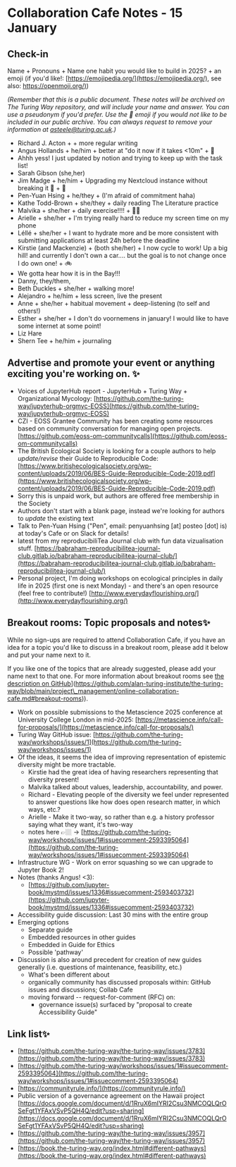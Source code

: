# Collaboration Cafe Notes - 15 January

## Check-in

Name + Pronouns + Name one habit you would like to build in 2025? + an emoji (if you'd like!: [https://emojipedia.org/](https://emojipedia.org/), see also: [https://openmoji.org/)](https://openmoji.org/))

*(Remember that this is a public document. These notes will be archived on The Turing Way repository, and will include your name and answer. You can use a pseudonym if you'd prefer. Use the 🤫 emoji if you would not like to be included in our public archive. You can always request to remove your information at asteele@turing.ac.uk.)*

* Richard J. Acton + + more regular writing
* Angus Hollands + he/him + better at "do it now if it takes \<10m" + 🪿
 * Ahhh yess! I just updated by notion and trying to keep up with the task list!
* Sarah Gibson (she,her)
* Jim Madge + he/him + Upgrading my Nextcloud instance without breaking it 🤦 + 🧶
* Pen-Yuan Hsing + he/they + (I'm afraid of commitment haha)
* Kathe Todd-Brown + she/they + daily reading The Literature practice
* Malvika + she/her + daily exercise!!!! + 💪🏽
* Arielle + she/her + I'm trying really hard to reduce my screen time on my phone 
* Léllé + she/her + I want to hydrate more and be more consistent with submitting applications at least 24h before the deadline
* Kirstie (and Mackenzie) + (both she/her) + I now cycle to work! Up a big hill! and currently I don't own a car.... but the goal is to not change once I do own one! + 🚲
 * We gotta hear how it is in the Bay!!!
* Danny, they/them, 
* Beth Duckles + she/her + walking more! 
* Alejandro + he/him + less screen, live the present
* Anne + she/her + habitual movement + deep-listening (to self and others!)
* Esther + she/her + I don't do voornemens in january! I would like to have some internet at some point!
* Liz Hare
* Shern Tee + he/him + journaling

## Advertise and promote your event or anything exciting you're working on. ✨

* Voices of JupyterHub report - JupyterHub + Turing Way + Organizational Mycology: [https://github.com/the-turing-way/jupyterhub-orgmyc-EOSS](https://github.com/the-turing-way/jupyterhub-orgmyc-EOSS)
* CZI - EOSS Grantee Community has been creating some resources based on community conversation for managing open projects. [https://github.com/eoss-om-communitycalls](https://github.com/eoss-om-communitycalls)  
* The British Ecological Society is looking for a couple authors to help *update/revise* their Guide to Reproducible Code: [https://www.britishecologicalsociety.org/wp-content/uploads/2019/06/BES-Guide-Reproducible-Code-2019.pdf](https://www.britishecologicalsociety.org/wp-content/uploads/2019/06/BES-Guide-Reproducible-Code-2019.pdf)
* Sorry this is unpaid work, but authors are offered free membership in the Society
* Authors don't start with a blank page, instead we're looking for authors to *update* the existing text
* Talk to Pen-Yuan Hsing ("Pen", email: penyuanhsing [at] posteo [dot] is) at today's Cafe or on Slack for details! 
* latest from my reproducibiliTea Journal club with fun data vizualisation stuff. [https://babraham-reproducibilitea-journal-club.gitlab.io/babraham-reproducibilitea-journal-club/](https://babraham-reproducibilitea-journal-club.gitlab.io/babraham-reproducibilitea-journal-club/)
* Personal project, I'm doing workshops on ecological principles in daily life in 2025 (first one is next Monday) - and there's an open resource (feel free to contribute!) [http://www.everydayflourishing.org/](http://www.everydayflourishing.org/) 

## Breakout rooms: Topic proposals and notes✨

While no sign-ups are required to attend Collaboration Cafe, if you have an idea for a topic you'd like to discuss in a breakout room, please add it below and put your name next to it. 

If you like one of the topics that are already suggested, please add your name next to that one. For more information about breakout rooms see [the description on GitHub]([https://github.com/alan-turing-institute/the-turing-way/blob/main/project%5C_management/online-collaboration-cafe.md#breakout-rooms)](https://github.com/alan-turing-institute/the-turing-way/blob/main/project\_management/online-collaboration-cafe.md#breakout-rooms)).

* Work on possible submissions to the Metascience 2025 conference at University College London in mid-2025: [https://metascience.info/call-for-proposals/](https://metascience.info/call-for-proposals/)
 * Turing Way GitHub issue: [https://github.com/the-turing-way/workshops/issues/1](https://github.com/the-turing-way/workshops/issues/1)
 * Of the ideas, it seems the idea of improving representation of epistemic diversity might be more tractable.
   * Kirstie had the great idea of having researchers representing that diversity present! 
   * Malvika talked about values, leadership, accountability, and power. 
   * Richard - Elevating people of the diversity we feel under represented to answer questions like how does open research matter, in which ways, etc.?
   * Arielle - Make it two-way, so rather than e.g. a history professor saying what they want, it's two-way
   * notes here 👉🏼 -\> [https://github.com/the-turing-way/workshops/issues/1#issuecomment-2593395064](https://github.com/the-turing-way/workshops/issues/1#issuecomment-2593395064)
* Infrastructure WG - Work on error squashing so we can upgrade to Jupyter Book 2!
 * Notes (thanks Angus! \<3):
   * [https://github.com/jupyter-book/mystmd/issues/1336#issuecomment-2593403732](https://github.com/jupyter-book/mystmd/issues/1336#issuecomment-2593403732)
* Accessibility guide discussion: Last 30 mins with the entire group
 * Emerging options
   * Separate guide
   * Embedded resources in other guides
   * Embedded in Guide for Ethics
   * Possible 'pathway'
 * Discussion is also around precedent for creation of new guides generally (i.e. questions of maintenance, feasibility, etc.)
   * What's been different about 
   * organically community has discussed proposals within: GitHub issues and discussions; Collab Cafe
   * moving forward -- request-for-comment (RFC) on:
     * governance issue(s) surfaced by "proposal to create Accessibility Guide"

## Link list✨

* [https://github.com/the-turing-way/the-turing-way/issues/3783](https://github.com/the-turing-way/the-turing-way/issues/3783)
* [https://github.com/the-turing-way/workshops/issues/1#issuecomment-2593395064](https://github.com/the-turing-way/workshops/issues/1#issuecomment-2593395064) 
* [https://communityrule.info/](https://communityrule.info/)
* Public version of a governance agreement on the Hawaii project [https://docs.google.com/document/d/1RruX6mIYRI2Csu3NMCOQLQrOSeFgt1YFAxVSvP5QH4Q/edit?usp=sharing](https://docs.google.com/document/d/1RruX6mIYRI2Csu3NMCOQLQrOSeFgt1YFAxVSvP5QH4Q/edit?usp=sharing)
* [https://github.com/the-turing-way/the-turing-way/issues/3957](https://github.com/the-turing-way/the-turing-way/issues/3957)
* [https://book.the-turing-way.org/index.html#different-pathways](https://book.the-turing-way.org/index.html#different-pathways)


